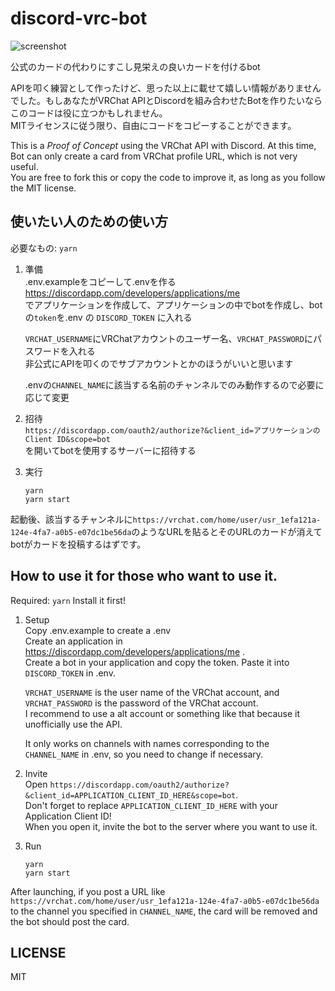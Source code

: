 discord-vrc-bot
===

![screenshot](https://i.imgur.com/yHnCIyL.png)

公式のカードの代わりにすこし見栄えの良いカードを付けるbot

APIを叩く練習として作ったけど、思った以上に載せて嬉しい情報がありませんでした。もしあなたがVRChat APIとDiscordを組み合わせたBotを作りたいならこのコードは役に立つかもしれません。  
MITライセンスに従う限り、自由にコードをコピーすることができます。

This is a _Proof of Concept_ using the VRChat API with Discord. At this time, Bot can only create a card from VRChat profile URL, which is not very useful.  
You are free to fork this or copy the code to improve it, as long as you follow the MIT license.

## 使いたい人のための使い方

必要なもの: `yarn`

1. 準備  
    .env.exampleをコピーして.envを作る  
    https://discordapp.com/developers/applications/me  
    でアプリケーションを作成して、アプリケーションの中でbotを作成し、botの`token`を.env の `DISCORD_TOKEN` に入れる  

    `VRCHAT_USERNAME`にVRChatアカウントのユーザー名、`VRCHAT_PASSWORD`にパスワードを入れる  
    非公式にAPIを叩くのでサブアカウントとかのほうがいいと思います

    .envの`CHANNEL_NAME`に該当する名前のチャンネルでのみ動作するので必要に応じて変更

1. 招待  
    `https://discordapp.com/oauth2/authorize?&client_id=アプリケーションのClient ID&scope=bot`  
    を開いてbotを使用するサーバーに招待する

1. 実行  
    ```
    yarn
    yarn start
    ```

起動後、該当するチャンネルに`https://vrchat.com/home/user/usr_1efa121a-124e-4fa7-a0b5-e07dc1be56da`のようなURLを貼るとそのURLのカードが消えてbotがカードを投稿するはずです。

## How to use it for those who want to use it.

Required: `yarn` Install it first!

1. Setup  
    Copy .env.example to create a .env  
    Create an application in https://discordapp.com/developers/applications/me .  
    Create a bot in your application and copy the token. Paste it into `DISCORD_TOKEN` in .env.  

    `VRCHAT_USERNAME` is the user name of the VRChat account, and `VRCHAT_PASSWORD` is the password of the VRChat account.  
    I recommend to use a alt account or something like that because it unofficially use the API.

    It only works on channels with names corresponding to the `CHANNEL_NAME` in .env, so you need to change if necessary.

1. Invite  
    Open `https://discordapp.com/oauth2/authorize?&client_id=APPLICATION_CLIENT_ID_HERE&scope=bot`.  
    Don't forget to replace `APPLICATION_CLIENT_ID_HERE` with your Application Client ID!  
    When you open it, invite the bot to the server where you want to use it.


1. Run  
    ```
    yarn
    yarn start
    ```

After launching, if you post a URL like `https://vrchat.com/home/user/usr_1efa121a-124e-4fa7-a0b5-e07dc1be56da` to the channel you specified in `CHANNEL_NAME`, the card will be removed and the bot should post the card.


## LICENSE

MIT
